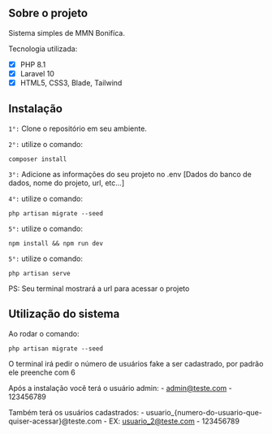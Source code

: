 ## Sobre o projeto

Sistema simples de MMN Bonifíca.

Tecnologia utilizada:
 - [x] PHP 8.1
 - [x] Laravel 10
 - [x] HTML5, CSS3, Blade, Tailwind

## Instalação

`1°:` Clone o repositório em seu ambiente.

`2°:` utilize o comando:
```
composer install
```
`3°:` Adicione as informações do seu projeto no .env [Dados do banco de dados, nome do projeto, url, etc...]

`4°:` utilize o comando:
```
php artisan migrate --seed 
```

`5°:` utilize o comando:
```
npm install && npm run dev
```

`5°:` utilize o comando:
```
php artisan serve
```
PS: Seu terminal mostrará a url para acessar o projeto

## Utilização do sistema

Ao rodar o comando:
```
php artisan migrate --seed 
```

O terminal irá pedir o número de usuários fake a ser cadastrado, por padrão ele preenche com 6

Após a instalação você terá o usuário admin:
    - admin@teste.com
    - 123456789

Também terá os usuários cadastrados:
    - usuario_{numero-do-usuario-que-quiser-acessar}@teste.com
    - EX: usuario_2@teste.com
    - 123456789
